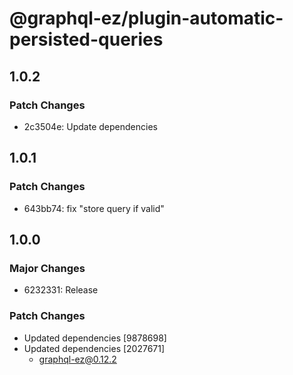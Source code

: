 # @graphql-ez/plugin-automatic-persisted-queries

## 1.0.2

### Patch Changes

- 2c3504e: Update dependencies

## 1.0.1

### Patch Changes

- 643bb74: fix "store query if valid"

## 1.0.0

### Major Changes

- 6232331: Release

### Patch Changes

- Updated dependencies [9878698]
- Updated dependencies [2027671]
  - graphql-ez@0.12.2
